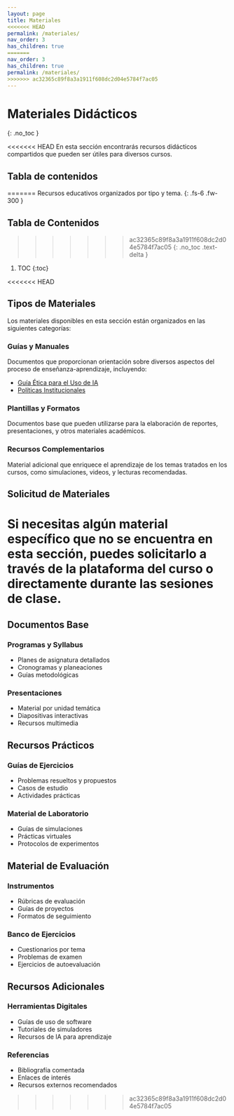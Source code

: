 ```yaml
---
layout: page
title: Materiales
<<<<<<< HEAD
permalink: /materiales/
nav_order: 3
has_children: true
=======
nav_order: 3
has_children: true
permalink: /materiales/
>>>>>>> ac32365c89f8a3a1911f608dc2d04e5784f7ac05
---
```


# Materiales Didácticos
{: .no_toc }

<<<<<<< HEAD
En esta sección encontrarás recursos didácticos compartidos que pueden ser útiles para diversos cursos.

## Tabla de contenidos
=======
Recursos educativos organizados por tipo y tema.
{: .fs-6 .fw-300 }

## Tabla de Contenidos
>>>>>>> ac32365c89f8a3a1911f608dc2d04e5784f7ac05
{: .no_toc .text-delta }

1. TOC
{:toc}

<<<<<<< HEAD
## Tipos de Materiales

Los materiales disponibles en esta sección están organizados en las siguientes categorías:

### Guías y Manuales

Documentos que proporcionan orientación sobre diversos aspectos del proceso de enseñanza-aprendizaje, incluyendo:

- [Guía Ética para el Uso de IA](/materiales/guias#guía-ética-para-el-uso-de-inteligencia-artificial-en-contextos-académicos)
- [Políticas Institucionales](/materiales/guias#políticas-institucionales)

### Plantillas y Formatos

Documentos base que pueden utilizarse para la elaboración de reportes, presentaciones, y otros materiales académicos.

### Recursos Complementarios

Material adicional que enriquece el aprendizaje de los temas tratados en los cursos, como simulaciones, videos, y lecturas recomendadas.

## Solicitud de Materiales

Si necesitas algún material específico que no se encuentra en esta sección, puedes solicitarlo a través de la plataforma del curso o directamente durante las sesiones de clase. 
=======
## Documentos Base

### Programas y Syllabus
- Planes de asignatura detallados
- Cronogramas y planeaciones
- Guías metodológicas

### Presentaciones
- Material por unidad temática
- Diapositivas interactivas
- Recursos multimedia

## Recursos Prácticos

### Guías de Ejercicios
- Problemas resueltos y propuestos
- Casos de estudio
- Actividades prácticas

### Material de Laboratorio
- Guías de simulaciones
- Prácticas virtuales
- Protocolos de experimentos

## Material de Evaluación

### Instrumentos
- Rúbricas de evaluación
- Guías de proyectos
- Formatos de seguimiento

### Banco de Ejercicios
- Cuestionarios por tema
- Problemas de examen
- Ejercicios de autoevaluación

## Recursos Adicionales

### Herramientas Digitales
- Guías de uso de software
- Tutoriales de simuladores
- Recursos de IA para aprendizaje

### Referencias
- Bibliografía comentada
- Enlaces de interés
- Recursos externos recomendados
>>>>>>> ac32365c89f8a3a1911f608dc2d04e5784f7ac05
